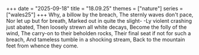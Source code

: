 +++
date = "2025-09-18"
title = "18.09.25"
themes = ["nature"]
series = ["wales25"]
+++
Why, a billow by the breach,
The sternly waves don't pace,
Nor let up but for breath,
Marked out in quite the slight-
-Ly violent crashing just abated,
Then loosely strewn all white decays,
Become the folly of the wind,
The carry-on to their beholden rocks,
Their final seat if not for such a breach,
And tameless tumble in a shocking stream,
Back to the mountain feet from whence they come.
